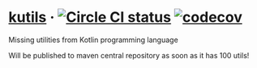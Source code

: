 # [kutils](https://github.com/sandislonjsak/kutils) &middot; [![Circle CI status](https://circleci.com/gh/sandislonjsak/kutils.svg?style=shield)](https://circleci.com/gh/sandislonjsak/kutils) [![codecov](https://codecov.io/gh/sandislonjsak/kutils/branch/master/graph/badge.svg)](https://codecov.io/gh/sandislonjsak/kutils)

Missing utilities from Kotlin programming language

Will be published to maven central repository as soon as it has 100 utils!
